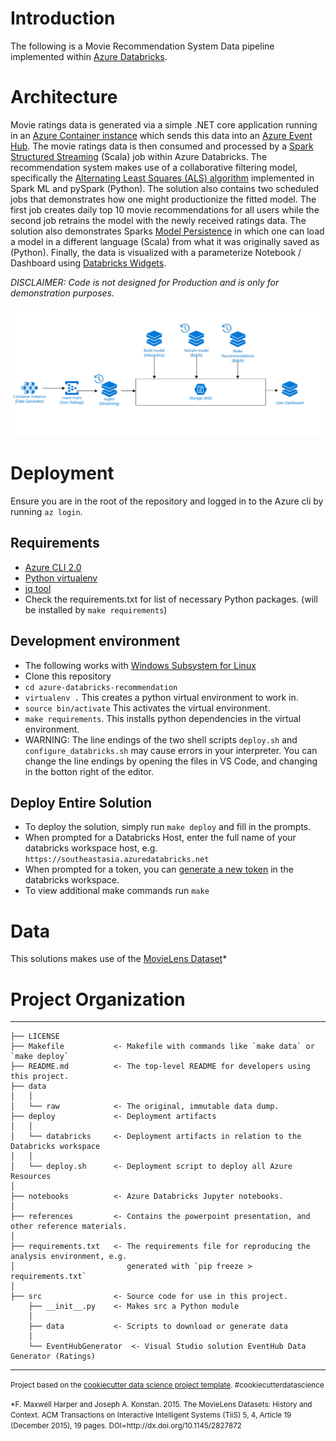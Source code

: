 # Introduction

The following is a Movie Recommendation System Data pipeline implemented within [Azure Databricks](https://azure.microsoft.com/en-au/services/databricks/). 

# Architecture

Movie ratings data is generated via a simple .NET core application running in an [Azure Container instance](https://azure.microsoft.com/en-gb/services/container-instances/) which sends this data into an [Azure Event Hub](https://azure.microsoft.com/en-gb/services/event-hubs/). The movie ratings data is then consumed and processed by a [Spark Structured Streaming](https://spark.apache.org/docs/latest/structured-streaming-programming-guide.html) (Scala) job within Azure Databricks. The recommendation system makes use of a collaborative filtering model, specifically the [Alternating Least Squares (ALS) algorithm](https://spark.apache.org/docs/2.3.0/ml-collaborative-filtering.html) implemented in Spark ML and pySpark (Python). The solution also contains two scheduled jobs that demonstrates how one might productionize the fitted model. The first job creates daily top 10 movie recommendations for all users while the second job retrains the model with the newly received ratings data. The solution also demonstrates Sparks [Model Persistence](https://spark.apache.org/docs/latest/ml-pipeline.html#ml-persistence-saving-and-loading-pipelines) in which one can load a model in a different language (Scala) from what it was originally saved as (Python). Finally, the data is visualized with a parameterize Notebook / Dashboard using [Databricks Widgets](https://docs.azuredatabricks.net/user-guide/notebooks/widgets.html#widget-api).

*DISCLAIMER: Code is not designed for Production and is only for demonstration purposes.*

![Architecture](images/architecture.PNG?raw=true "Architecture")

# Deployment

Ensure you are in the root of the repository and logged in to the Azure cli by running `az login`.

## Requirements

- [Azure CLI 2.0](https://azure.github.io/projects/clis/)
- [Python virtualenv](http://docs.python-guide.org/en/latest/dev/virtualenvs/) 
- [jq tool](https://stedolan.github.io/jq/download/)
- Check the requirements.txt for list of necessary Python packages. (will be installed by `make requirements`)


## Development environment

- The following works with [Windows Subsystem for Linux](https://docs.microsoft.com/en-us/windows/wsl/install-win10)
- Clone this repository
- `cd azure-databricks-recommendation`
- `virtualenv .`  This creates a python virtual environment to work in.
- `source bin/activate`  This activates the virtual environment.
- `make requirements`. This installs python dependencies in the virtual environment.
- WARNING: The line endings of the two shell scripts `deploy.sh` and `configure_databricks.sh` may cause errors in your interpreter. You can change the line endings by opening the files in VS Code, and changing in the botton right of the editor.

## Deploy Entire Solution

- To deploy the solution, simply run `make deploy` and fill in the prompts.
- When prompted for a Databricks Host, enter the full name of your databricks workspace host, e.g. `https://southeastasia.azuredatabricks.net` 
- When prompted for a token, you can [generate a new token](https://docs.databricks.com/api/latest/authentication.html) in the databricks workspace.
- To view additional make commands run `make`

# Data

This solutions makes use of the [MovieLens Dataset](https://movielens.org/)*

# Project Organization
------------

    ├── LICENSE
    ├── Makefile           <- Makefile with commands like `make data` or `make deploy`
    ├── README.md          <- The top-level README for developers using this project.
    ├── data
    │   │
    │   └── raw            <- The original, immutable data dump.
    ├── deploy             <- Deployment artifacts
    │   │
    │   └── databricks     <- Deployment artifacts in relation to the Databricks workspace
    │   │
    │   └── deploy.sh      <- Deployment script to deploy all Azure Resources
    │
    ├── notebooks          <- Azure Databricks Jupyter notebooks. 
    │
    ├── references         <- Contains the powerpoint presentation, and other reference materials.
    │
    ├── requirements.txt   <- The requirements file for reproducing the analysis environment, e.g.
    │                         generated with `pip freeze > requirements.txt`
    │
    ├── src                <- Source code for use in this project.
        ├── __init__.py    <- Makes src a Python module
        │
        ├── data           <- Scripts to download or generate data
        │
        └── EventHubGenerator  <- Visual Studio solution EventHub Data Generator (Ratings)

--------

<p><small>Project based on the <a target="_blank" href="https://drivendata.github.io/cookiecutter-data-science/">cookiecutter data science project template</a>. #cookiecutterdatascience</small></p>
<p><small>*F. Maxwell Harper and Joseph A. Konstan. 2015. The MovieLens Datasets: History and Context. ACM Transactions on Interactive Intelligent Systems (TiiS) 5, 4, Article 19 (December 2015), 19 pages. DOI=http://dx.doi.org/10.1145/2827872</small></p>
